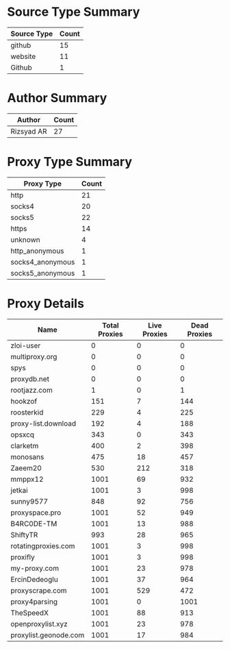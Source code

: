 # Source Type Summary

| Source Type | Count |
|-------------|-------|
| github | 15 |
| website | 11 |
| Github | 1 |


# Author Summary

| Author | Count |
|--------|-------|
| Rizsyad AR | 27 |


# Proxy Type Summary

| Proxy Type | Count |
|------------|-------|
| http | 21 |
| socks4 | 20 |
| socks5 | 22 |
| https | 14 |
| unknown | 4 |
| http_anonymous | 1 |
| socks4_anonymous | 1 |
| socks5_anonymous | 1 |


# Proxy Details

| Name | Total Proxies | Live Proxies | Dead Proxies |
|------|---------------|--------------|---------------|
| zloi-user | 0 | 0 | 0 |
| multiproxy.org | 0 | 0 | 0 |
| spys | 0 | 0 | 0 |
| proxydb.net | 0 | 0 | 0 |
| rootjazz.com | 1 | 0 | 1 |
| hookzof | 151 | 7 | 144 |
| roosterkid | 229 | 4 | 225 |
| proxy-list.download | 192 | 4 | 188 |
| opsxcq | 343 | 0 | 343 |
| clarketm | 400 | 2 | 398 |
| monosans | 475 | 18 | 457 |
| Zaeem20 | 530 | 212 | 318 |
| mmppx12 | 1001 | 69 | 932 |
| jetkai | 1001 | 3 | 998 |
| sunny9577 | 848 | 92 | 756 |
| proxyspace.pro | 1001 | 52 | 949 |
| B4RC0DE-TM | 1001 | 13 | 988 |
| ShiftyTR | 993 | 28 | 965 |
| rotatingproxies.com | 1001 | 3 | 998 |
| proxifly | 1001 | 3 | 998 |
| my-proxy.com | 1001 | 23 | 978 |
| ErcinDedeoglu | 1001 | 37 | 964 |
| proxyscrape.com | 1001 | 529 | 472 |
| proxy4parsing | 1001 | 0 | 1001 |
| TheSpeedX | 1001 | 88 | 913 |
| openproxylist.xyz | 1001 | 23 | 978 |
| proxylist.geonode.com | 1001 | 17 | 984 |
